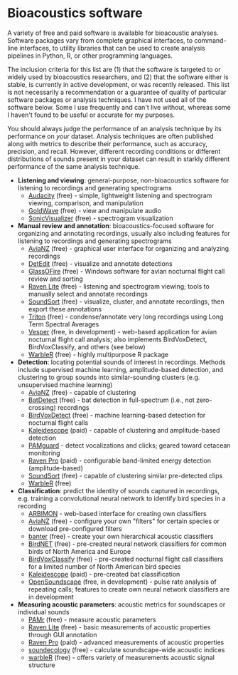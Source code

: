 # Bioacoustics software

A variety of free and paid software is available for bioacoustic analyses. Software packages vary from complete graphical interfaces, to command-line interfaces, to utility libraries that can be used to create analysis pipelines in Python, R, or other programming languages. 

The inclusion criteria for this list are (1) that the software is targeted to or widely used by bioacoustics researchers, and (2) that the software either is stable, is currently in active development, or was recently released. This list is not necessarily a recommendation or a guarantee of quality of particular software packages or analysis techniques. I have not used all of the software below. Some I use frequently and can't live without, whereas some I haven't found to be useful or accurate for my purposes.

You should always judge the performance of an analysis technique by its performance on *your* dataset. Analysis techniques are often published along with metrics to describe their performance, such as accuracy, precision, and recall. However, different recording conditions or different distributions of sounds present in your dataset can result in starkly different performance of the same analysis technique.

* **Listening and viewing**: general-purpose, non-bioacoustics software for listening to recordings and generating spectrograms
   * [Audacity](https://www.audacityteam.org/) (free) - simple, lightweight listening and spectrogram viewing, comparison, and manipulation
   * [GoldWave](https://www.goldwave.com/) (free) - view and manipulate audio
   * [SonicVisualizer](https://www.sonicvisualiser.org/) (free) - spectrogram visualization
* **Manual review and annotation**: bioacoustics-focused software for organizing and annotating recordings, usually also including features for listening to recordings and generating spectrograms
   * [AviaNZ](http://www.avianz.net/index.php) (free) - graphical user interface for organizing and analyzing recordings
   * [DetEdit](https://github.com/MarineBioAcousticsRC/DetEdit) (free) - visualize and annotate detections
   * [GlassOFire](http://www.oldbird.org/glassofire.htm) (free) - Windows software for avian nocturnal flight call review and sorting
   * [Raven Lite](https://ravensoundsoftware.com/software/raven-lite/) (free) - listening and spectrogram viewing; tools to manually select and annotate recordings
   * [SoundSort](https://github.com/macster110/aipam) (free) - visualize, cluster, and annotate recordings, then export these annotations
   * [Triton](http://cetus.ucsd.edu/technologies_Software.html) (free) - condense/annotate very long recordings using Long Term Spectral Averages
   * [Vesper](https://github.com/HaroldMills/Vesper) (free, in development) - web-based application for avian nocturnal flight call analysis; also implements BirdVoxDetect,     BirdVoxClassify, and others (see below)
   * [WarbleR](https://marce10.github.io/warbleR/) (free) - highly multipurpose R package
* **Detection**: locating potential sounds of interest in recordings. Methods include supervised machine learning, amplitude-based detection, and clustering to group sounds into similar-sounding clusters (e.g. unsupervised machine learning)
   * [AviaNZ](http://www.avianz.net/index.php) (free) - capable of clustering
   * [BatDetect](https://github.com/macaodha/batdetect) (free) - bat detection in full-spectrum (i.e., not zero-crossing) recordings
   * [BirdVoxDetect](https://github.com/BirdVox/birdvoxdetect) (free) - machine learning-based detection for nocturnal flight calls
   * [Kaleidescope](https://www.wildlifeacoustics.com/products/kaleidoscope-pro) (paid) - capable of clustering and amplitude-based detection
   * [PAMguard](https://www.pamguard.org/) - detect vocalizations and clicks; geared toward cetacean monitoring
   * [Raven Pro](https://ravensoundsoftware.com/software/raven-pro) (paid) - configurable band-limited energy detection (amplitude-based)
   * [SoundSort](https://github.com/macster110/aipam) (free) - capable of clustering similar pre-detected clips
   * [WarbleR](https://marce10.github.io/warbleR/) (free)
* **Classification**: predict the identity of sounds captured in recordings, e.g. training a convolutional neural network to identify bird species in a recording
   * [ARBIMON](https://arbimon.sieve-analytics.com/) - web-based interface for creating own classifiers
   * [AviaNZ](http://www.avianz.net/index.php) (free) - configure your own "filters" for certain species or download pre-configured filters
   * [banter](https://github.com/EricArcher/banter) (free) - create your own hierarchical acoustic classifiers
   * [BirdNET](https://github.com/kahst/BirdNET) (free) - pre-created neural network classifiers for common birds of North America and Europe
   * [BirdVoxClassify](https://github.com/BirdVox/birdvoxclassify) (free) - pre-created nocturnal flight call classifiers for a limited number of North American bird species
   * [Kaleidescope](https://www.wildlifeacoustics.com/products/kaleidoscope-pro) (paid) - pre-created bat classification
   * [OpenSoundscape](https://github.com/ktizeslab/opensoundscape) (free, in development) - pulse rate analysis of repeating calls; features to create own neural network classifiers are in development
* **Measuring acoustic parameters**: acoustic metrics for soundscapes or individual sounds
   * [PAMr](https://github.com/TaikiSan21/PAMr) (free) - measure acoustic parameters
   * [Raven Lite](https://ravensoundsoftware.com/software/raven-lite/) (free) - basic measurements of acoustic properties through GUI annotation
   * [Raven Pro](https://ravensoundsoftware.com/software/raven-pro) (paid) - advanced measurements of acoustic properties
   * [soundecology](https://cran.r-project.org/web/packages/soundecology/vignettes/intro.html) (free) - calculate soundscape-wide acoustic indices
   * [warbleR](https://marce10.github.io/warbleR/) (free) - offers variety of measurements acoustic signal structure

